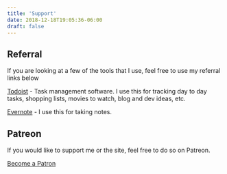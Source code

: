 ```yaml
---
title: 'Support'
date: 2018-12-18T19:05:36-06:00
draft: false
---
```


## Referral
If you are looking at a few of the tools that I use, feel free to use my referral links below

[Todoist](https://todoist.com/r/christian_andersen_wpgniq) - Task management software. I use this for tracking day to day tasks, shopping lists, movies to watch, blog and dev ideas, etc.

[Evernote](https://www.evernote.com/referral/Registration.action?sig=a029053cf0c4fc63c4e165e250a65b0b76ac3a6a8ff7fee40dc5c2735f732aa7&uid=5492920) - I use this for taking notes.

## Patreon
If you would like to support me or the site, feel free to do so on Patreon.

[Become a Patron](https://www.patreon.com/bePatron?u=15913016)
